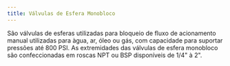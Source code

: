 ```yaml
---
title: Válvulas de Esfera Monobloco
---
```


São válvulas de esferas utilizadas para bloqueio de fluxo de acionamento manual utilizadas para àgua, ar, óleo ou gás, com capacidade para suportar pressões até 800 PSI. As extremidades das válvulas de esfera monobloco são confeccionadas em roscas NPT ou BSP disponíveis de 1/4" à 2".

